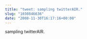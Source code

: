 ```yaml
---
title: "tweet: sampling twitterAIR."
slug: "1030846636"
date: "2008-11-30T16:17:16+00:00"
---
```

sampling twitterAIR.